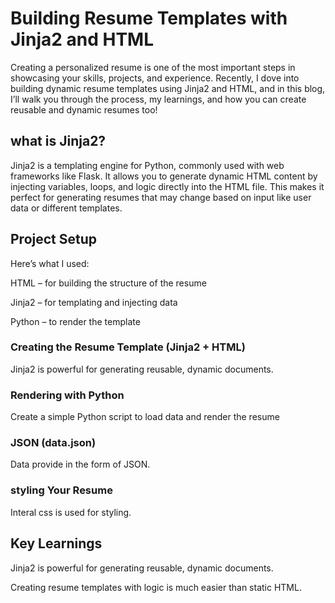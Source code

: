 # Building Resume Templates with Jinja2 and HTML
Creating a personalized resume is one of the most important steps in showcasing your skills, projects, and experience. Recently, I dove into building dynamic resume templates using Jinja2 and HTML, and in this blog, I’ll walk you through the process, my learnings, and how you can create reusable and dynamic resumes too!

## what is Jinja2?
Jinja2 is a templating engine for Python, commonly used with web frameworks like Flask. It allows you to generate dynamic HTML content by injecting variables, loops, and logic directly into the HTML file. This makes it perfect for generating resumes that may change based on input like user data or different templates.

## Project Setup
Here’s what I used:

HTML – for building the structure of the resume

Jinja2 – for templating and injecting data

Python – to render the template

### Creating the Resume Template (Jinja2 + HTML)
Jinja2 is powerful for generating reusable, dynamic documents.

### Rendering with Python
Create a simple Python script to load data and render the resume

### JSON (data.json)
Data provide in the form of JSON.

### styling Your Resume
Interal css is used for styling.

## Key Learnings
Jinja2 is powerful for generating reusable, dynamic documents.

Creating resume templates with logic is much easier than static HTML.
